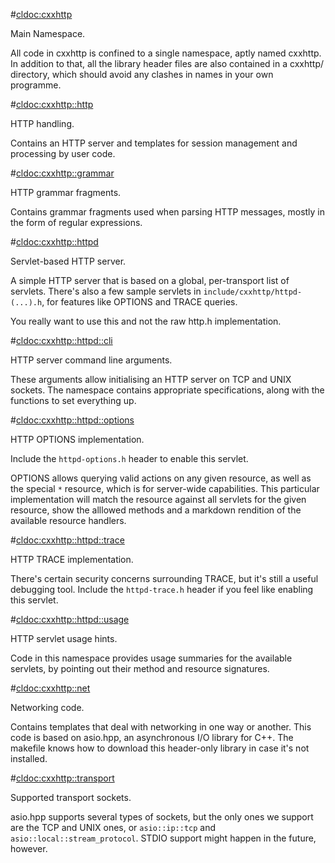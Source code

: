 #<cldoc:cxxhttp>

Main Namespace.

All code in cxxhttp is confined to a single namespace, aptly named cxxhttp. In
addition to that, all the library header files are also contained in a cxxhttp/
directory, which should avoid any clashes in names in your own programme.

#<cldoc:cxxhttp::http>

HTTP handling.

Contains an HTTP server and templates for session management and processing by
user code.

#<cldoc:cxxhttp::grammar>

HTTP grammar fragments.

Contains grammar fragments used when parsing HTTP messages, mostly in the form
of regular expressions.

#<cldoc:cxxhttp::httpd>

Servlet-based HTTP server.

A simple HTTP server that is based on a global, per-transport list of servlets.
There's also a few sample servlets in `include/cxxhttp/httpd-(...).h`, for
features like OPTIONS and TRACE queries.

You really want to use this and not the raw http.h implementation.

#<cldoc:cxxhttp::httpd::cli>

HTTP server command line arguments.

These arguments allow initialising an HTTP server on TCP and UNIX sockets. The
namespace contains appropriate specifications, along with the functions to set
everything up.

#<cldoc:cxxhttp::httpd::options>

HTTP OPTIONS implementation.

Include the `httpd-options.h` header to enable this servlet.

OPTIONS allows querying valid actions on any given resource, as well as the
special `*` resource, which is for server-wide capabilities. This particular
implementation will match the resource against all servlets for the given
resource, show the alllowed methods and a markdown rendition of the available
resource handlers.

#<cldoc:cxxhttp::httpd::trace>

HTTP TRACE implementation.

There's certain security concerns surrounding TRACE, but it's still a useful
debugging tool. Include the `httpd-trace.h` header if you feel like enabling
this servlet.

#<cldoc:cxxhttp::httpd::usage>

HTTP servlet usage hints.

Code in this namespace provides usage summaries for the available servlets, by
pointing out their method and resource signatures.

#<cldoc:cxxhttp::net>

Networking code.

Contains templates that deal with networking in one way or another. This code
is based on asio.hpp, an asynchronous I/O library for C++. The makefile knows
how to download this header-only library in case it's not installed.

#<cldoc:cxxhttp::transport>

Supported transport sockets.

asio.hpp supports several types of sockets, but the only ones we support are
the TCP and UNIX ones, or `asio::ip::tcp` and `asio::local::stream_protocol`.
STDIO support might happen in the future, however.
